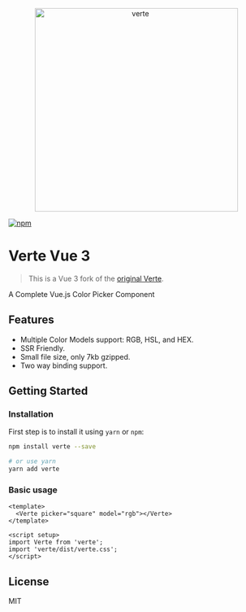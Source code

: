 <p align="center">
  <a href="https://github.com/aiming-pro/verte-vue3" target="_blank">
    <img width="400" alt="verte" src="https://aiming-pro.github.io/verte-vue3/verte.png">
  </a>
</p>

[![npm](https://img.shields.io/npm/v/verte-vue3.svg)](https://www.npmjs.com/package/verte-vue3)

# Verte Vue 3

> This is a Vue 3 fork of the [original Verte](https://github.com/baianat/verte).

A Complete Vue.js Color Picker Component

## Features

- Multiple Color Models support: RGB, HSL, and HEX.
- SSR Friendly.
- Small file size, only 7kb gzipped.
- Two way binding support.

## Getting Started

### Installation

First step is to install it using `yarn` or `npm`:

```bash
npm install verte --save

# or use yarn
yarn add verte
```

### Basic usage

```vue
<template>
  <Verte picker="square" model="rgb"></Verte>
</template>

<script setup>
import Verte from 'verte';
import 'verte/dist/verte.css';
</script>
```

## License

MIT
